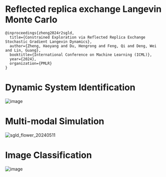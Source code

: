 # Reflected replica exchange Langevin Monte Carlo

```
@inproceedings{zheng2024r2sgld,
  title={Constrained Exploration via Reflected Replica Exchange Stochastic Gradient Langevin Dynamics},
  author={Zheng, Haoyang and Du, Hengrong and Feng, Qi and Deng, Wei and Lin, Guang},
  booktitle={International Conference on Machine Learning (ICML)},
  year={2024},
  organization={PMLR}
}
```
# Dynamic System Identification
![image](https://github.com/haoyangzheng1996/r2SGLD/assets/38525155/786c2e29-ff1f-4625-b8b6-dc9d0ea8e169)

# Multi-modal Simulation
![sgld_flower_20240511](https://github.com/haoyangzheng1996/r2SGLD/assets/38525155/9b89d6e0-081a-4c64-9795-e443afd756f5)

# Image Classification
![image](https://github.com/haoyangzheng1996/r2SGLD/assets/38525155/1fbe8629-5d59-4912-8516-e853c9d6167f)


